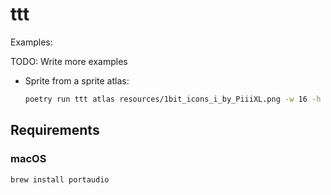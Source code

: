 # ttt

Examples:

TODO: Write more examples

- Sprite from a sprite atlas:

  ```bash
  poetry run ttt atlas resources/1bit_icons_i_by_PiiiXL.png -w 16 -h 16 -ox 8 -oy 8 -gx 8 -gy 8 -i 31
  ```

## Requirements

### macOS

```bash
brew install portaudio
```

